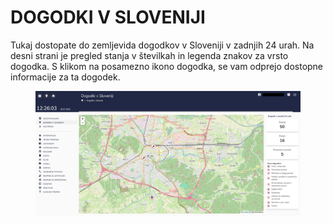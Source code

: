 # DOGODKI V SLOVENIJI

Tukaj dostopate do zemljevida dogodkov v Sloveniji v zadnjih 24 urah. Na desni strani je pregled stanja v številkah in legenda znakov za vrsto dogodka. S klikom na posamezno ikono dogodka, se vam odprejo dostopne informacije za ta dogodek.

<figure><img src=".gitbook/assets/image (237).png" alt=""><figcaption></figcaption></figure>

